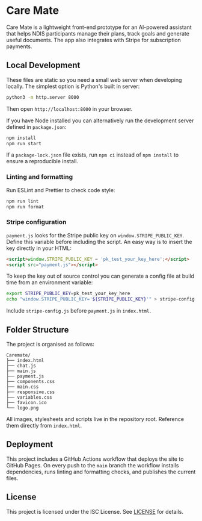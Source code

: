 # Care Mate

Care Mate is a lightweight front-end prototype for an AI-powered assistant that helps NDIS participants manage their plans, track goals and generate useful documents. The app also integrates with Stripe for subscription payments.

## Local Development

These files are static so you need a small web server when developing locally. The simplest option is Python's built in server:

```bash
python3 -m http.server 8000
```

Then open `http://localhost:8000` in your browser.

If you have Node installed you can alternatively run the development server defined in `package.json`:

```bash
npm install
npm run start
```
If a `package-lock.json` file exists, run `npm ci` instead of `npm install` to ensure a reproducible install.

### Linting and formatting

Run ESLint and Prettier to check code style:

```bash
npm run lint
npm run format
```

### Stripe configuration

`payment.js` looks for the Stripe public key on `window.STRIPE_PUBLIC_KEY`.
Define this variable before including the script. An easy way is to insert the key directly in your HTML:

```html
<script>window.STRIPE_PUBLIC_KEY = 'pk_test_your_key_here';</script>
<script src="payment.js"></script>
```

To keep the key out of source control you can generate a config file at build time from an environment variable:

```bash
export STRIPE_PUBLIC_KEY=pk_test_your_key_here
echo "window.STRIPE_PUBLIC_KEY='${STRIPE_PUBLIC_KEY}'" > stripe-config.js
```

Include `stripe-config.js` before `payment.js` in `index.html`.

## Folder Structure

The project is organised as follows:

```
Caremate/
├── index.html
├── chat.js
├── main.js
├── payment.js
├── components.css
├── main.css
├── responsive.css
├── variables.css
├── favicon.ico
└── logo.png
```


All images, stylesheets and scripts live in the repository root. Reference them directly from `index.html`.

## Deployment

This project includes a GitHub Actions workflow that deploys the site to GitHub Pages. On every push to the `main` branch the workflow installs dependencies, runs linting and formatting checks, and publishes the current files.

## License

This project is licensed under the ISC License. See [LICENSE](LICENSE) for details.

